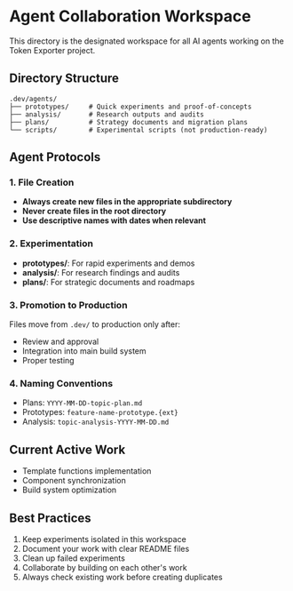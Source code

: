 # Agent Collaboration Workspace

This directory is the designated workspace for all AI agents working on the Token Exporter project.

## Directory Structure

```
.dev/agents/
├── prototypes/     # Quick experiments and proof-of-concepts
├── analysis/       # Research outputs and audits
├── plans/          # Strategy documents and migration plans
└── scripts/        # Experimental scripts (not production-ready)
```

## Agent Protocols

### 1. File Creation
- **Always create new files in the appropriate subdirectory**
- **Never create files in the root directory**
- **Use descriptive names with dates when relevant**

### 2. Experimentation
- **prototypes/**: For rapid experiments and demos
- **analysis/**: For research findings and audits
- **plans/**: For strategic documents and roadmaps

### 3. Promotion to Production
Files move from `.dev/` to production only after:
- Review and approval
- Integration into main build system
- Proper testing

### 4. Naming Conventions
- Plans: `YYYY-MM-DD-topic-plan.md`
- Prototypes: `feature-name-prototype.{ext}`
- Analysis: `topic-analysis-YYYY-MM-DD.md`

## Current Active Work
- Template functions implementation
- Component synchronization
- Build system optimization

## Best Practices
1. Keep experiments isolated in this workspace
2. Document your work with clear README files
3. Clean up failed experiments
4. Collaborate by building on each other's work
5. Always check existing work before creating duplicates